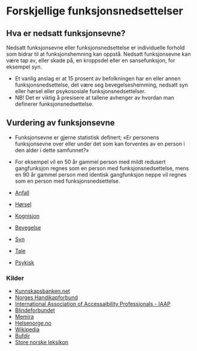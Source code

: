 # Forskjellige funksjonsnedsettelser
## Hva er nedsatt funksjonsevne? 
Nedsatt funksjonsevne eller funksjonsnedsettelse er individuelle forhold som bidrar til at funksjonshemning kan oppstå. Nedsatt funksjonsevne kan være tap av, eller skade på, en kroppsdel eller en sansefunksjon, for eksempel syn.
- Et vanlig anslag er at 15 prosent av befolkningen har en eller annen funksjonsnedsettelse, det være seg bevegelseshemming, nedsatt syn eller hørsel eller psykososiale funksjonsnedsettelser. 
- NB! Det er viktig å presisere at tallene avhenger av hvordan man definerer funksjonsnedsettelse.

## Vurdering av funksjonsevne
- Funksjonsevne er gjerne statistisk definert; «Er personens funksjonsevne over eller under det som kan forventes av en person i den alder i dette samfunnet?»
- For eksempel vil en 50 år gammel person med mildt redusert gangfunksjon regnes som en person med funksjonsnedsettelse, mens en 90 år gammel person med identisk gangfunksjon neppe vil regnes som en person med funksjonsnedsettelse.

- [Anfall](../funksjonsnedsettelser/anfall/)
- [Hørsel](../funksjonsnedsettelser/horsel/)
- [Kognisjon](../funksjonsnedsettelser/kognisjon/)
- [Bevegelse](../funksjonsnedsettelser/mobilitet/)
- [Syn](../funksjonsnedsettelser/syn/)
- [Tale](../funksjonsnedsettelser/tale/)
- [Psykisk](../funksjonsnedsettelser/psykologisk/)


### Kilder
- [Kunnskapsbanken.net](https://www.kunnskapsbanken.net/kategori/kognisjon/)
- [Norges Handikapforbund](https://nhf.no/)
- [International Association of Accessaibility Professionals - IAAP](https://www.accessibilityassociation.org/)
- [Blindeforbundet](https://www.blindeforbundet.no/)
- [Memira](https://www.memira.no/)
- [Helsenorge.no](https://helsenorge.no/)
- [Wikipedia](https://en.wikipedia.org/wiki/Diabetic_retinopathy)
- [Bufdir](https://bufdir.no/)
- [Store norske leksikon](https://snl.no/)